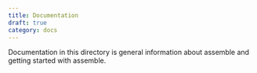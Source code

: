 ```yaml
---
title: Documentation
draft: true
category: docs
---
```

Documentation in this directory is general information about assemble and getting started with assemble.
